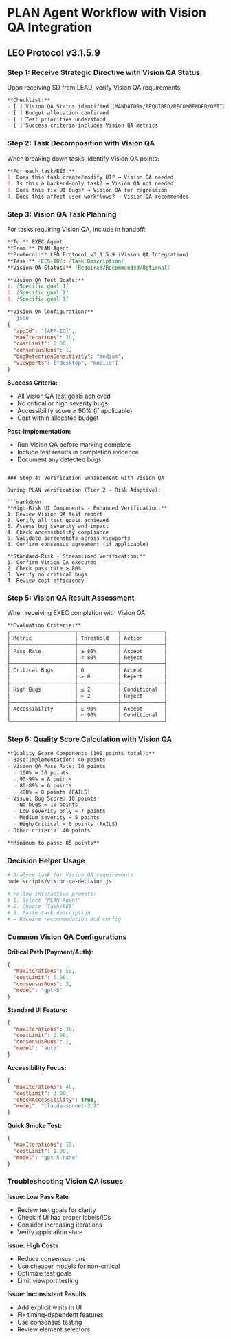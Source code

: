 # PLAN Agent Workflow with Vision QA Integration
## LEO Protocol v3.1.5.9

### Step 1: Receive Strategic Directive with Vision QA Status

Upon receiving SD from LEAD, verify Vision QA requirements:

```markdown
**Checklist:**
- [ ] Vision QA Status identified (MANDATORY/REQUIRED/RECOMMENDED/OPTIONAL/NOT_APPLICABLE)
- [ ] Budget allocation confirmed
- [ ] Test priorities understood
- [ ] Success criteria includes Vision QA metrics
```

### Step 2: Task Decomposition with Vision QA

When breaking down tasks, identify Vision QA points:

```markdown
**For each task/EES:**
1. Does this task create/modify UI? → Vision QA needed
2. Is this a backend-only task? → Vision QA not needed
3. Does this fix UI bugs? → Vision QA for regression
4. Does this affect user workflows? → Vision QA recommended
```

### Step 3: Vision QA Task Planning

For tasks requiring Vision QA, include in handoff:

```markdown
**To:** EXEC Agent
**From:** PLAN Agent
**Protocol:** LEO Protocol v3.1.5.9 (Vision QA Integration)
**Task:** [EES-ID]: [Task Description]
**Vision QA Status:** [Required/Recommended/Optional]

**Vision QA Test Goals:**
1. [Specific goal 1]
2. [Specific goal 2]
3. [Specific goal 3]

**Vision QA Configuration:**
```json
{
  "appId": "[APP-ID]",
  "maxIterations": 30,
  "costLimit": 2.00,
  "consensusRuns": 1,
  "bugDetectionSensitivity": "medium",
  "viewports": ["desktop", "mobile"]
}
```

**Success Criteria:**
- All Vision QA test goals achieved
- No critical or high severity bugs
- Accessibility score ≥ 90% (if applicable)
- Cost within allocated budget

**Post-Implementation:**
- Run Vision QA before marking complete
- Include test results in completion evidence
- Document any detected bugs
```

### Step 4: Verification Enhancement with Vision QA

During PLAN verification (Tier 2 - Risk Adaptive):

```markdown
**High-Risk UI Components - Enhanced Verification:**
1. Review Vision QA test report
2. Verify all test goals achieved
3. Assess bug severity and impact
4. Check accessibility compliance
5. Validate screenshots across viewports
6. Confirm consensus agreement (if applicable)

**Standard-Risk - Streamlined Verification:**
1. Confirm Vision QA executed
2. Check pass rate ≥ 80%
3. Verify no critical bugs
4. Review cost efficiency
```

### Step 5: Vision QA Result Assessment

When receiving EXEC completion with Vision QA:

```markdown
**Evaluation Criteria:**
┌─────────────────────┬─────────────┬──────────────┐
│ Metric              │ Threshold   │ Action       │
├─────────────────────┼─────────────┼──────────────┤
│ Pass Rate           │ ≥ 80%       │ Accept       │
│                     │ < 80%       │ Reject       │
├─────────────────────┼─────────────┼──────────────┤
│ Critical Bugs       │ 0           │ Accept       │
│                     │ > 0         │ Reject       │
├─────────────────────┼─────────────┼──────────────┤
│ High Bugs           │ ≤ 2         │ Conditional  │
│                     │ > 2         │ Reject       │
├─────────────────────┼─────────────┼──────────────┤
│ Accessibility       │ ≥ 90%       │ Accept       │
│                     │ < 90%       │ Conditional  │
└─────────────────────┴─────────────┴──────────────┘
```

### Step 6: Quality Score Calculation with Vision QA

```markdown
**Quality Score Components (100 points total):**
- Base Implementation: 40 points
- Vision QA Pass Rate: 10 points
  - 100% = 10 points
  - 90-99% = 8 points
  - 80-89% = 6 points
  - <80% = 0 points (FAILS)
- Visual Bug Score: 10 points
  - No bugs = 10 points
  - Low severity only = 7 points
  - Medium severity = 5 points
  - High/Critical = 0 points (FAILS)
- Other criteria: 40 points

**Minimum to pass: 85 points**
```

### Decision Helper Usage

```bash
# Analyze task for Vision QA requirements
node scripts/vision-qa-decision.js

# Follow interactive prompts:
# 1. Select "PLAN Agent"
# 2. Choose "Task/EES"
# 3. Paste task description
# → Receive recommendation and config
```

### Common Vision QA Configurations

**Critical Path (Payment/Auth):**
```json
{
  "maxIterations": 50,
  "costLimit": 5.00,
  "consensusRuns": 3,
  "model": "gpt-5"
}
```

**Standard UI Feature:**
```json
{
  "maxIterations": 30,
  "costLimit": 2.00,
  "consensusRuns": 1,
  "model": "auto"
}
```

**Accessibility Focus:**
```json
{
  "maxIterations": 40,
  "costLimit": 3.00,
  "checkAccessibility": true,
  "model": "claude-sonnet-3.7"
}
```

**Quick Smoke Test:**
```json
{
  "maxIterations": 15,
  "costLimit": 1.00,
  "model": "gpt-5-nano"
}
```

### Troubleshooting Vision QA Issues

**Issue: Low Pass Rate**
- Review test goals for clarity
- Check if UI has proper labels/IDs
- Consider increasing iterations
- Verify application state

**Issue: High Costs**
- Reduce consensus runs
- Use cheaper models for non-critical
- Optimize test goals
- Limit viewport testing

**Issue: Inconsistent Results**
- Add explicit waits in UI
- Fix timing-dependent features
- Use consensus testing
- Review element selectors